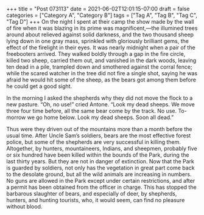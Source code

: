 +++
title = "Post 073113"
date = 2021-06-02T12:01:15-07:00
draft = false
categories = ["Category A", "Category B"]
tags = ["Tag A", "Tag B", "Tag C", "Tag D"]
+++
On the night I spent at their camp the show made by the wall of fire when it was blazing in its prime was magnificent,—the illumined trees around about relieved against solid darkness, and the two thousand sheep lying down in one gray mass, sprinkled with gloriously brilliant gems, the effect of the firelight in their eyes. It was nearly midnight when a pair of the freebooters arrived. They walked boldly through a gap in the fire circle, killed two sheep, carried them out, and vanished in the dark woods, leaving ten dead in a pile, trampled down and smothered against the corral fence; while the scared watcher in the tree did not fire a single shot, saying he was afraid he would hit some of the sheep, as the bears got among them before he could get a good sight.

In the morning I asked the shepherds why they did not move the flock to a new pasture. “Oh, no use!” cried Antone. “Look my dead sheeps. We move three four time before, all the same bear come by the track. No use. To-morrow we go home below. Look my dead sheeps. Soon all dead.”

Thus were they driven out of the mountains more than a month before the usual time. After Uncle Sam’s soldiers, bears are the most effective forest police, but some of the shepherds are very successful in killing them. Altogether, by hunters, mountaineers, Indians, and sheepmen, probably five or six hundred have been killed within the bounds of the Park, during the last thirty years. But they are not in danger of extinction. Now that the Park is guarded by soldiers, not only has the vegetation in great part come back to the desolate ground, but all the wild animals are increasing in numbers. No guns are allowed in the Park except under certain restrictions, and after a permit has been obtained from the officer in charge. This has stopped the barbarous slaughter of bears, and especially of deer, by shepherds, hunters, and hunting tourists, who, it would seem, can find no pleasure without blood.

